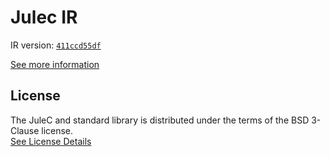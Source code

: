 # Julec IR

IR version: [`411ccd55df`](https://github.com/julelang/jule/tree/411ccd55df76db87f1cee68b06d8001b9cd7ad6d)

[See more information](https://manual.jule.dev/getting-started/install-from-source/compile-from-ir.html)

## License

The JuleC and standard library is distributed under the terms of the BSD 3-Clause license. \
[See License Details](./LICENSE)
